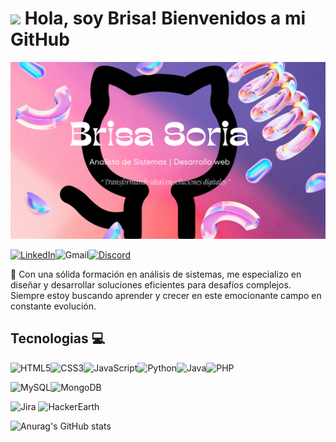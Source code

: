 # <img src="https://media.giphy.com/media/HQHwvSBSy7s0AXOlWt/giphy.gif" width="150"/> Hola, soy Brisa! Bienvenidos a mi GitHub

![Banner de mi perfil](banner.png)

[![LinkedIn](https://img.shields.io/badge/linkedin-%230077B5.svg?style=for-the-badge&logo=linkedin&logoColor=white)](https://www.linkedin.com/in/brisa-soria/)![Gmail](https://img.shields.io/badge/Gmail-D14836?style=for-the-badge&logo=gmail&logoColor=white)[![Discord](https://img.shields.io/badge/Discord-%235865F2.svg?style=for-the-badge&logo=discord&logoColor=white)](Discordapp.com/users/709248749980876810)

🚀 Con una sólida formación en análisis de sistemas, me especializo en diseñar y desarrollar soluciones eficientes para desafíos complejos. Siempre estoy buscando aprender y crecer en este emocionante campo en constante evolución.

## Tecnologias 💻
![HTML5](https://img.shields.io/badge/html5-%23E34F26.svg?style=for-the-badge&logo=html5&logoColor=white)![CSS3](https://img.shields.io/badge/css3-%231572B6.svg?style=for-the-badge&logo=css3&logoColor=white)![JavaScript](https://img.shields.io/badge/javascript-%23323330.svg?style=for-the-badge&logo=javascript&logoColor=%23F7DF1E)![Python](https://img.shields.io/badge/python-3670A0?style=for-the-badge&logo=python&logoColor=ffdd54)![Java](https://img.shields.io/badge/java-%23ED8B00.svg?style=for-the-badge&logo=openjdk&logoColor=white)![PHP](https://img.shields.io/badge/php-%23777BB4.svg?style=for-the-badge&logo=php&logoColor=white)

![MySQL](https://img.shields.io/badge/mysql-4479A1.svg?style=for-the-badge&logo=mysql&logoColor=white)![MongoDB](https://img.shields.io/badge/MongoDB-%234ea94b.svg?style=for-the-badge&logo=mongodb&logoColor=white) 

![Jira](https://img.shields.io/badge/jira-%230A0FFF.svg?style=for-the-badge&logo=jira&logoColor=white)
![HackerEarth](https://img.shields.io/badge/HackerEarth-%232C3454.svg?style=for-the-badge&logo=HackerEarth&logoColor=Blue)


![Anurag's GitHub stats](https://github-readme-stats.vercel.app/api?username=anuraghazra&show_icons=true&theme=radical)


